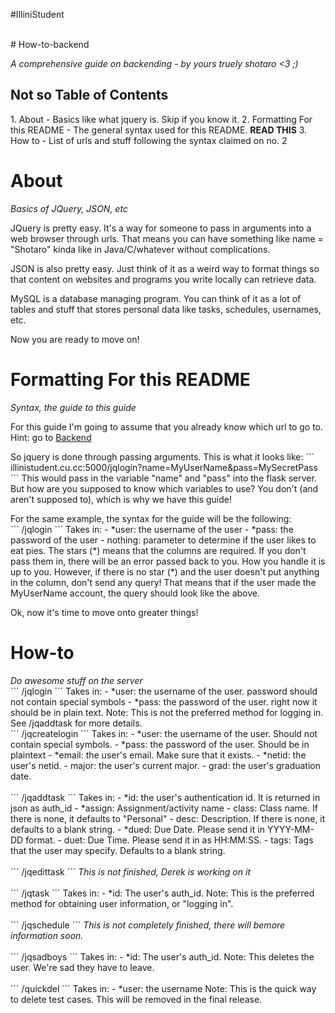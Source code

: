 #IlliniStudent

<br>
# How-to-backend

<em>A comprehensive guide on backending - by yours truely shotaro <3 ;)</em>
<h2> Not so Table of Contents</h2>
1. About - Basics like what jquery is. Skip if you know it.
2. Formatting For this README - The general syntax used for this README. <b>READ THIS</b>
3. How to - List of urls and stuff following the syntax claimed on no. 2

<h1>About</h1>
<em>Basics of JQuery, JSON, etc</em>
<p>JQuery is pretty easy. It's a way for someone to pass in arguments into a web browser through urls. That means you can have something like name = "Shotaro" kinda like in Java/C/whatever without complications.
<p>JSON is also pretty easy. Just think of it as a weird way to format things so that
content on websites and programs you write locally can retrieve data.
<p>MySQL is a database managing program. You can think of it as a lot of tables and
stuff that stores personal data like tasks, schedules, usernames, etc.

<p> Now you are ready to move on!

<h1>Formatting For this README</h1>
<em>Syntax, the guide to this guide</em>
<p>For this guide I'm going to assume that you already know which url to go to.
Hint: go to <a href="illinistudent.cu.cc:5000/">Backend</a>
<p> So jquery is done through passing arguments. This is what it looks like:
```
illinistudent.cu.cc:5000/jqlogin?name=MyUserName&pass=MySecretPass
```
This would pass in the variable "name" and "pass" into the flask server.
But how are you supposed to know which variables to use? You don't (and
aren't supposed to), which is why we have this guide!

<p> For the same example, the syntax for the guide will be the following:
<br>
```
/jqlogin
```
<poem>
Takes in:
	  - *user: the username of the user
	  - *pass: the password of the user
	  - nothing: parameter to determine if the user likes to eat pies.
</poem>
The stars (*) means that the columns are required. If you don't pass them in, there
will be an error passed back to you. How you handle it is up to you.
However, if there is no star (*) and the user doesn't put anything in the column, don't
send any query! That means that if the user made the MyUserName account, the query
should look like the above.

<p> Ok, now it's time to move onto greater things!

<h1>How-to</h1>
<em>Do awesome stuff on the server</em>
<br>
```
/jqlogin
```
Takes in:
      - *user: the username of the user. password should not contain special symbols
      - *pass: the password of the user. right now it should be in plain text.
Note: This is not the preferred method for logging in. See /jqaddtask for more details.
<br>
```
/jqcreatelogin
```
Takes in:
      - *user: the username of the user. Should not contain special symbols.
      - *pass: the password of the user. Should be in plaintext
      - *email: the user's email. Make sure that it exists.
      - *netid: the user's netid.
      - major: the user's current major.
      - grad: the user's graduation date.

</br>
<br>
```
/jqaddtask
```
Takes in:
      - *id: the user's authentication id. It is returned in json as auth_id
      - *assign: Assignment/activity name
      - class: Class name. If there is none, it defaults to "Personal"
      - desc: Description. If there is none, it defaults to a blank string.
      - *dued: Due Date. Please send it in YYYY-MM-DD format.
      - duet: Due Time. Please send it in as HH:MM:SS.
      - tags: Tags that the user may specify. Defaults to a blank string.
</br>
<br>
```
/jqedittask
```
<em>This is not finished, Derek is working on it</em>
</br>
<br>
```
/jqtask
```
Takes in:
      - *id: The user's auth_id.
Note: This is the preferred method for obtaining user information, or "logging in".
</br>
<br>
```
/jqschedule
```
<em>This is not completely finished, there will bemore information soon.</em>
</br>
<br>
```
/jqsadboys
```
Takes in:
      - *id: The user's auth_id.
Note: This deletes the user. We're sad they have to leave.
</br>
<br>
```
/quickdel
```
Takes in:
      - *user: the username
Note: This is the quick way to delete test cases. This will be removed in the final
release.
</br>
